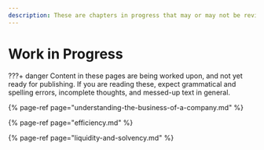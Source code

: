 ```yaml
---
description: These are chapters in progress that may or may not be reviewed yet. Read with caution.
---
```


# Work in Progress

???+ danger
    Content in these pages are being worked upon, and not yet ready for publishing. If you are reading these, expect grammatical and spelling errors, incomplete thoughts, and messed-up text in general.

{% page-ref page="understanding-the-business-of-a-company.md" %}

{% page-ref page="efficiency.md" %}

{% page-ref page="liquidity-and-solvency.md" %}
